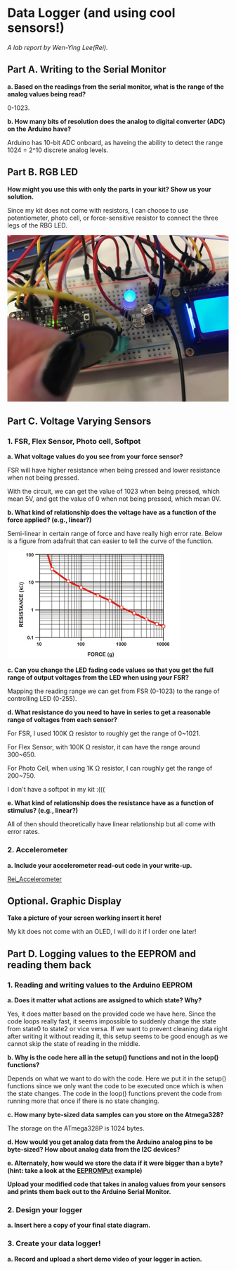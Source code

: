 # Data Logger (and using cool sensors!)

*A lab report by Wen-Ying Lee(Rei).*

## Part A.  Writing to the Serial Monitor
 
**a. Based on the readings from the serial monitor, what is the range of the analog values being read?**
 
0-1023.
 
**b. How many bits of resolution does the analog to digital converter (ADC) on the Arduino have?**

Arduino has 10-bit ADC onboard, as haveing the ability to detect the range 1024 = 2^10 discrete analog levels.

## Part B. RGB LED

**How might you use this with only the parts in your kit? Show us your solution.**

Since my kit does not come with resistors, I can choose to use potentiometer, photo cell, or force-sensitive resistor to connect the three legs of the RBG LED.

<img src="/RGB LED Connection.jpeg">

## Part C. Voltage Varying Sensors 
 
### 1. FSR, Flex Sensor, Photo cell, Softpot

**a. What voltage values do you see from your force sensor?**

FSR will have higher resistance when being pressed and lower resistance when not being pressed.

With the circuit, we can get the value of 1023 when being pressed, which mean 5V, and get the value of 0 when not being pressed, which mean 0V.

**b. What kind of relationship does the voltage have as a function of the force applied? (e.g., linear?)**

Semi-linear in certain range of force and have really high error rate. Below is a figure from adafruit that can easier to tell the curve of the function.

<img src="/resistanceforce.jpg">

**c. Can you change the LED fading code values so that you get the full range of output voltages from the LED when using your FSR?**

Mapping the reading range we can get from FSR (0-1023) to the range of controlling LED (0-255).

**d. What resistance do you need to have in series to get a reasonable range of voltages from each sensor?**

For FSR, I used 100K Ω resistor to roughly get the range of 0~1021.

For Flex Sensor, with 100K Ω resistor, it can have the range around 300~650.

For Photo Cell, when using 1K Ω resistor, I can roughly get the range of 200~750.

I don't have a softpot in my kit :(((

**e. What kind of relationship does the resistance have as a function of stimulus? (e.g., linear?)**

All of then should theoretically have linear relationship but all come with error rates.

### 2. Accelerometer
 
**a. Include your accelerometer read-out code in your write-up.**

[Rei_Accelerometer](//github.com/wendy039474/IDD-Fa19-Lab3/blob/master/Accel_LCD_LED.ino)

## Optional. Graphic Display

**Take a picture of your screen working insert it here!**

My kit does not come with an OLED, I will do it if I order one later!

## Part D. Logging values to the EEPROM and reading them back
 
### 1. Reading and writing values to the Arduino EEPROM

**a. Does it matter what actions are assigned to which state? Why?**

Yes, it does matter based on the provided code we have here. Since the code loops really fast, it seems impossible to suddenly change the state from state0 to state2 or vice versa. If we want to prevent cleaning data right after writing it without reading it, this setup seems to be good enough as we cannot skip the state of reading in the middle.

**b. Why is the code here all in the setup() functions and not in the loop() functions?**

Depends on what we want to do with the code. Here we put it in the setup() functions since we only want the code to be executed once which is when the state changes. The code in the loop() functions prevent the code from running more that once if there is no state changing.

**c. How many byte-sized data samples can you store on the Atmega328?**

The storage on the ATmega328P is 1024 bytes.

**d. How would you get analog data from the Arduino analog pins to be byte-sized? How about analog data from the I2C devices?**



**e. Alternately, how would we store the data if it were bigger than a byte? (hint: take a look at the [EEPROMPut](https://www.arduino.cc/en/Reference/EEPROMPut) example)**

**Upload your modified code that takes in analog values from your sensors and prints them back out to the Arduino Serial Monitor.**

### 2. Design your logger
 
**a. Insert here a copy of your final state diagram.**

### 3. Create your data logger!
 
**a. Record and upload a short demo video of your logger in action.**
